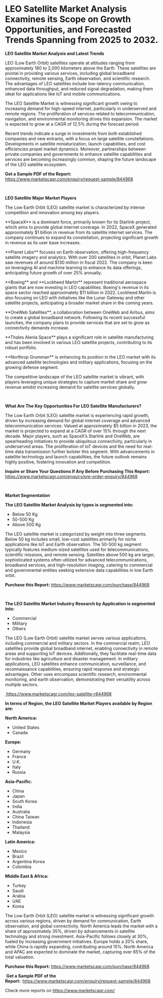 <p><h1>LEO Satellite Market Analysis Examines its Scope on Growth Opportunities, and Forecasted Trends Spanning from 2025 to 2032.</h1></p><p><strong>LEO Satellite Market Analysis and Latest Trends</strong></p>
<p><p>LEO (Low Earth Orbit) satellites operate at altitudes ranging from approximately 180 to 2,000 kilometers above the Earth. These satellites are pivotal in providing various services, including global broadband connectivity, remote sensing, Earth observation, and scientific research. The advantages of LEO satellites include low-latency communication, enhanced data throughput, and reduced signal degradation, making them ideal for applications like IoT and mobile communications.</p><p>The LEO Satellite Market is witnessing significant growth owing to increasing demand for high-speed internet, particularly in underserved and remote regions. The proliferation of services related to telecommunication, navigation, and environmental monitoring drives this expansion. The market is expected to grow at a CAGR of 12.5% during the forecast period. </p><p>Recent trends indicate a surge in investments from both established companies and new entrants, with a focus on large satellite constellations. Developments in satellite miniaturization, launch capabilities, and cost efficiencies propel market dynamics. Moreover, partnerships between private companies and governments to enhance satellite capabilities and services are becoming increasingly common, shaping the future landscape of the LEO satellite ecosystem.</p></p>
<p><strong>Get a Sample PDF of the Report:&nbsp;</strong> <a href="https://www.marketscagr.com/enquiry/request-sample/844968?utm_campaign=2316&utm_medium=2&utm_source=Github&utm_content=ia&utm_term=15022025&utm_id=leo-satellite">https://www.marketscagr.com/enquiry/request-sample/844968</a></p>
<p>&nbsp;</p>
<p><strong>LEO Satellite Major Market Players</strong></p>
<p><p>The Low Earth Orbit (LEO) satellite market is characterized by intense competition and innovation among key players. </p><p>**SpaceX** is a dominant force, primarily known for its Starlink project, which aims to provide global internet coverage. In 2022, SpaceX generated approximately $1 billion in revenue from its satellite internet services. The company continues to expand its constellation, projecting significant growth in revenue as its user base increases.</p><p>**Planet Labs** focuses on Earth observation, offering high-frequency satellite imagery and analytics. With over 200 satellites in orbit, Planet Labs saw revenues of around $130 million in fiscal 2022. The company is keen on leveraging AI and machine learning to enhance its data offerings, anticipating future growth of over 25% annually.</p><p>**Boeing** and **Lockheed Martin** represent traditional aerospace giants that are now investing in LEO capabilities. Boeing's revenue in its space sector reached approximately $11 billion in 2022. Lockheed Martin is also focusing on LEO with initiatives like the Lunar Gateway and other satellite projects, anticipating a broader market share in the coming years.</p><p>**OneWeb Satellites**, a collaboration between OneWeb and Airbus, aims to create a global broadband network. Following its recent successful launches, the company plans to provide services that are set to grow as connectivity demands increase. </p><p>**Thales Alenia Space** plays a significant role in satellite manufacturing and has been involved in various LEO satellite projects, contributing to its robust portfolio. </p><p>**Northrop Grumman** is enhancing its position in the LEO market with its advanced satellite technologies and military applications, focusing on the growing defense segment.</p><p>The competitive landscape of the LEO satellite market is vibrant, with players leveraging unique strategies to capture market share and grow revenue amidst increasing demand for satellite services globally.</p></p>
<p>&nbsp;</p>
<p><strong>What Are The Key Opportunities For LEO Satellite Manufacturers?</strong></p>
<p><p>The Low Earth Orbit (LEO) satellite market is experiencing rapid growth, driven by increasing demand for global internet coverage and advanced telecommunication services. Valued at approximately $5 billion in 2023, the market is projected to expand at a CAGR of over 15% through the next decade. Major players, such as SpaceX’s Starlink and OneWeb, are spearheading initiatives to provide ubiquitous connectivity, particularly in underserved areas. The proliferation of IoT devices and the need for real-time data transmission further bolster this segment. With advancements in satellite technology and launch capabilities, the future outlook remains highly positive, fostering innovation and competition.</p></p>
<p><strong>Inquire or Share Your Questions If Any Before Purchasing This Report:</strong> <a href="https://www.marketscagr.com/enquiry/pre-order-enquiry/844968?utm_campaign=2316&utm_medium=2&utm_source=Github&utm_content=ia&utm_term=15022025&utm_id=leo-satellite">https://www.marketscagr.com/enquiry/pre-order-enquiry/844968</a></p>
<p>&nbsp;</p>
<p><strong>Market Segmentation</strong></p>
<p><strong>The LEO Satellite Market Analysis by types is segmented into:</strong></p>
<p><ul><li>Below 50 Kg</li><li>50-500 Kg</li><li>Above 500 Kg</li></ul></p>
<p><p>The LEO satellite market is categorized by weight into three segments. Below 50 kg includes small, low-cost satellites primarily for niche applications like IoT and Earth observation. The 50-500 kg segment typically features medium-sized satellites used for telecommunications, scientific missions, and remote sensing. Satellites above 500 kg are larger, sophisticated systems often utilized for advanced telecommunications, broadband services, and high-resolution imaging, catering to commercial and governmental entities seeking extensive data capabilities in low Earth orbit.</p></p>
<p><strong>Purchase this Report:&nbsp;</strong><a href="https://www.marketscagr.com/purchase/844968?utm_campaign=2316&utm_medium=2&utm_source=Github&utm_content=ia&utm_term=15022025&utm_id=leo-satellite">https://www.marketscagr.com/purchase/844968</a></p>
<p>&nbsp;</p>
<p><strong>The LEO Satellite Market Industry Research by Application is segmented into:</strong></p>
<p><ul><li>Commercial</li><li>Military</li><li>Others</li></ul></p>
<p><p>The LEO (Low Earth Orbit) satellite market serves various applications, including commercial and military sectors. In the commercial realm, LEO satellites provide global broadband internet, enabling connectivity in remote areas and supporting IoT devices. Additionally, they facilitate real-time data for industries like agriculture and disaster management. In military applications, LEO satellites enhance communication, surveillance, and reconnaissance capabilities, ensuring rapid response and strategic advantages. Other uses encompass scientific research, environmental monitoring, and earth observation, demonstrating their versatility across multiple sectors.</p></p>
<p><a href="https://www.marketscagr.com/leo-satellite-r844968?utm_campaign=2316&utm_medium=2&utm_source=Github&utm_content=ia&utm_term=15022025&utm_id=leo-satellite">&nbsp;https://www.marketscagr.com/leo-satellite-r844968</a></p>
<p><strong>In terms of Region, the LEO Satellite Market Players available by Region are:</strong></p>
<p>
    <p> <strong> North America: </strong>
        <ul>
            <li>United States</li>
            <li>Canada</li>
        </ul>
        </p> 
    <p> <strong> Europe: </strong>
        <ul>
            <li>Germany</li>
            <li>France</li>
            <li>U.K.</li>
            <li>Italy</li>
            <li>Russia</li>
        </ul>
        </p> 
    <p> <strong> Asia-Pacific: </strong>
        <ul>
            <li>China</li>
            <li>Japan</li>
            <li>South Korea</li>
            <li>India</li>
            <li>Australia</li>
            <li>China Taiwan</li>
            <li>Indonesia</li>
            <li>Thailand</li>
            <li>Malaysia</li>
        </ul>
        </p> 
    <p> <strong> Latin America: </strong>
        <ul>
            <li>Mexico</li>
            <li>Brazil</li>
            <li>Argentina Korea</li>
            <li>Colombia</li>
        </ul>
        </p> 
    <p> <strong> Middle East & Africa: </strong>
        <ul>
            <li>Turkey</li>
            <li>Saudi</li>
            <li>Arabia</li>
            <li>UAE</li>
            <li>Korea</li>
        </ul>
    </p>
    </p>
<p><p>The Low Earth Orbit (LEO) satellite market is witnessing significant growth across various regions, driven by demand for communication, Earth observation, and global connectivity. North America leads the market with a share of approximately 35%, driven by advancements in satellite technology and strong investment. Asia-Pacific follows closely at 30%, fueled by increasing government initiatives. Europe holds a 20% share, while China is rapidly expanding, contributing around 15%. North America and APAC are expected to dominate the market, capturing over 65% of the total valuation.</p></p>
<p><strong>Purchase this Report: </strong><a href="https://www.marketscagr.com/purchase/844968?utm_campaign=2316&utm_medium=2&utm_source=Github&utm_content=ia&utm_term=15022025&utm_id=leo-satellite">https://www.marketscagr.com/purchase/844968</a></p>
<p>&nbsp;<strong>Get a Sample PDF of the Report:&nbsp;&nbsp;</strong><a href="https://www.marketscagr.com/enquiry/request-sample/844968?utm_campaign=2316&utm_medium=2&utm_source=Github&utm_content=ia&utm_term=15022025&utm_id=leo-satellite">https://www.marketscagr.com/enquiry/request-sample/844968</a></p>
<p><strong></strong></p>
<p>Check more reports on <a href="https://www.marketscagr.com/?utm_campaign=2316&utm_medium=2&utm_source=Github&utm_content=ia&utm_term=15022025&utm_id=leo-satellite">https://www.marketscagr.com/</a></p>